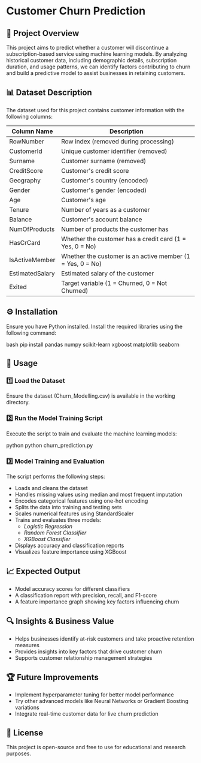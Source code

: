 # Customer Churn Prediction

## 📌 Project Overview
This project aims to predict whether a customer will discontinue a subscription-based service using machine learning models. By analyzing historical customer data, including demographic details, subscription duration, and usage patterns, we can identify factors contributing to churn and build a predictive model to assist businesses in retaining customers.

## 📊 Dataset Description
The dataset used for this project contains customer information with the following columns:

| Column Name       | Description |
|------------------|-------------|
| RowNumber       | Row index (removed during processing) |
| CustomerId      | Unique customer identifier (removed) |
| Surname        | Customer surname (removed) |
| CreditScore    | Customer's credit score |
| Geography      | Customer's country (encoded) |
| Gender         | Customer's gender (encoded) |
| Age            | Customer's age |
| Tenure         | Number of years as a customer |
| Balance        | Customer's account balance |
| NumOfProducts  | Number of products the customer has |
| HasCrCard      | Whether the customer has a credit card (1 = Yes, 0 = No) |
| IsActiveMember | Whether the customer is an active member (1 = Yes, 0 = No) |
| EstimatedSalary | Estimated salary of the customer |
| Exited         | Target variable (1 = Churned, 0 = Not Churned) |

## ⚙️ Installation
Ensure you have Python installed. Install the required libraries using the following command:

bash
pip install pandas numpy scikit-learn xgboost matplotlib seaborn


## 🚀 Usage
### 1️⃣ Load the Dataset
Ensure the dataset (Churn_Modelling.csv) is available in the working directory.

### 2️⃣ Run the Model Training Script
Execute the script to train and evaluate the machine learning models:

python
python churn_prediction.py


### 3️⃣ Model Training and Evaluation
The script performs the following steps:
- Loads and cleans the dataset
- Handles missing values using median and most frequent imputation
- Encodes categorical features using one-hot encoding
- Splits the data into training and testing sets
- Scales numerical features using StandardScaler
- Trains and evaluates three models:
  - *Logistic Regression*
  - *Random Forest Classifier*
  - *XGBoost Classifier*
- Displays accuracy and classification reports
- Visualizes feature importance using XGBoost

## 📈 Expected Output
- Model accuracy scores for different classifiers
- A classification report with precision, recall, and F1-score
- A feature importance graph showing key factors influencing churn

## 🔍 Insights & Business Value
- Helps businesses identify at-risk customers and take proactive retention measures
- Provides insights into key factors that drive customer churn
- Supports customer relationship management strategies

## 🏆 Future Improvements
- Implement hyperparameter tuning for better model performance
- Try other advanced models like Neural Networks or Gradient Boosting variations
- Integrate real-time customer data for live churn prediction

## 📜 License
This project is open-source and free to use for educational and research purposes.

